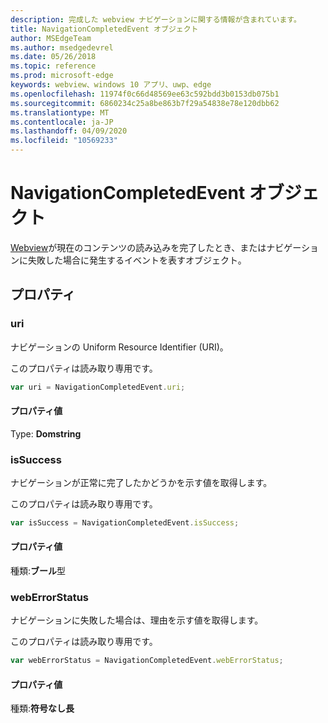 ```yaml
---
description: 完成した webview ナビゲーションに関する情報が含まれています。
title: NavigationCompletedEvent オブジェクト
author: MSEdgeTeam
ms.author: msedgedevrel
ms.date: 05/26/2018
ms.topic: reference
ms.prod: microsoft-edge
keywords: webview、windows 10 アプリ、uwp、edge
ms.openlocfilehash: 11974f0c66d48569ee63c592bdd3b0153db075b1
ms.sourcegitcommit: 6860234c25a8be863b7f29a54838e78e120dbb62
ms.translationtype: MT
ms.contentlocale: ja-JP
ms.lasthandoff: 04/09/2020
ms.locfileid: "10569233"
---
```

# NavigationCompletedEvent オブジェクト

[Webview](../webview.md)が現在のコンテンツの読み込みを完了したとき、またはナビゲーションに失敗した場合に発生するイベントを表すオブジェクト。

## プロパティ
    
### uri

ナビゲーションの Uniform Resource Identifier (URI)。

このプロパティは読み取り専用です。

```js
var uri = NavigationCompletedEvent.uri;
```

#### プロパティ値
Type: **Domstring**

### isSuccess

ナビゲーションが正常に完了したかどうかを示す値を取得します。

このプロパティは読み取り専用です。

```js
var isSuccess = NavigationCompletedEvent.isSuccess;
```

#### プロパティ値
種類:**ブール**型

### webErrorStatus

ナビゲーションに失敗した場合は、理由を示す値を取得します。

このプロパティは読み取り専用です。

```js
var webErrorStatus = NavigationCompletedEvent.webErrorStatus;
```

#### プロパティ値
種類:**符号なし長**
